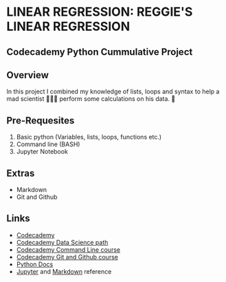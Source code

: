 # LINEAR REGRESSION: REGGIE'S LINEAR REGRESSION
## Codecademy Python Cummulative Project

## Overview

In this project I combined my knowledge of lists, loops and syntax to help a mad scientist 👨🏿‍🔬 perform some calculations on his data. :microscope:

## Pre-Requesites
1. Basic python (Variables, lists, loops, functions etc.)
2. Command line (BASH)
3. Jupyter Notebook

## Extras
* Markdown
* Git and Github

## Links
* [Codecademy](https://codecademy.com/)
* [Codecademy Data Science path](https://codecademy.com/learn/paths/data-science)
* [Codecademy Command Line course](https://www.codecademy.com/learn/learn-the-command-line)
* [Codecademy Git and Github course](https://www.codecademy.com/learn/learn-git)
* [Python Docs](https://docs.python.org/3/)
* [Jupyter](https://jupyter-notebook.readthedocs.io/en/stable) and [Markdown](https://www.markdownguide.org/basic-syntax) reference
